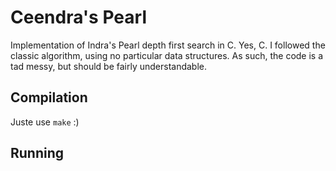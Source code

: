 # Ceendra's Pearl
Implementation of Indra's Pearl depth first search in C. Yes, C. I followed the classic algorithm, using no particular data structures. As such, the code is a tad messy, but should be fairly understandable. 

## Compilation
Juste use `make` :)

## Running

